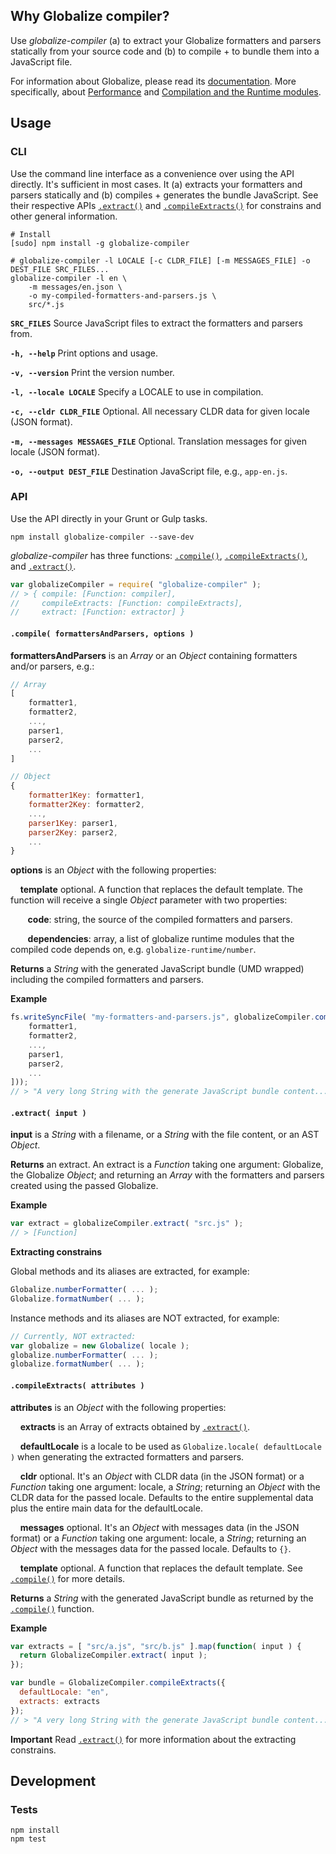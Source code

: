 ## Why Globalize compiler?

Use *globalize-compiler* (a) to extract your Globalize formatters and parsers statically from your source code and (b) to compile + to bundle them into a JavaScript file.

For information about Globalize, please read its [documentation](https://github.com/jquery/globalize#README.md). More specifically, about [Performance](https://github.com/rxaviers/globalize/tree/fix-398-runtime#performance) and [Compilation and the Runtime modules](https://github.com/rxaviers/globalize/tree/fix-398-runtime#compilation-and-the-runtime-modules).

## Usage

### CLI

Use the command line interface as a convenience over using the API directly. It's sufficient in most cases. It (a) extracts your formatters and parsers statically and (b) compiles + generates the bundle JavaScript. See their respective APIs [`.extract()`][] and [`.compileExtracts()`][] for constrains and other general information.

    # Install
    [sudo] npm install -g globalize-compiler

    # globalize-compiler -l LOCALE [-c CLDR_FILE] [-m MESSAGES_FILE] -o DEST_FILE SRC_FILES...
    globalize-compiler -l en \
        -m messages/en.json \
        -o my-compiled-formatters-and-parsers.js \
        src/*.js

**`SRC_FILES`** Source JavaScript files to extract the formatters and parsers from.

**`-h, --help`** Print options and usage.

**`-v, --version`** Print the version number.

**`-l, --locale LOCALE`** Specify a LOCALE to use in compilation.

**`-c, --cldr CLDR_FILE`** Optional. All necessary CLDR data for given locale (JSON format).

**`-m, --messages MESSAGES_FILE`** Optional. Translation messages for given locale (JSON format).

**`-o, --output DEST_FILE`** Destination JavaScript file, e.g., `app-en.js`.

### API

Use the API directly in your Grunt or Gulp tasks.

    npm install globalize-compiler --save-dev

*globalize-compiler* has three functions: [`.compile()`][], [`.compileExtracts()`][], and [`.extract()`][].

```js
var globalizeCompiler = require( "globalize-compiler" );
// > { compile: [Function: compiler],
//     compileExtracts: [Function: compileExtracts],
//     extract: [Function: extractor] }
```

#### `.compile( formattersAndParsers, options )`

**formattersAndParsers** is an *Array* or an *Object* containing formatters and/or parsers, e.g.:

```js
// Array
[
    formatter1,
    formatter2,
    ...,
    parser1,
    parser2,
    ...
]

// Object
{
    formatter1Key: formatter1,
    formatter2Key: formatter2,
    ...,
    parser1Key: parser1,
    parser2Key: parser2,
    ...
}
```

**options** is an *Object* with the following properties:

&nbsp;&nbsp;&nbsp; **template** optional. A function that replaces the default template. The function will receive a single *Object* parameter with two properties:

&nbsp;&nbsp;&nbsp;&nbsp;&nbsp;&nbsp; **code**: string, the source of the compiled formatters and parsers.

&nbsp;&nbsp;&nbsp;&nbsp;&nbsp;&nbsp; **dependencies**: array, a list of globalize runtime modules that the compiled code depends on, e.g. `globalize-runtime/number`.

**Returns** a *String* with the generated JavaScript bundle (UMD wrapped) including the compiled formatters and parsers.

**Example**

```javascript
fs.writeSyncFile( "my-formatters-and-parsers.js", globalizeCompiler.compile([
    formatter1,
    formatter2,
    ...,
    parser1,
    parser2,
    ...
]));
// > "A very long String with the generate JavaScript bundle content..."
```

#### `.extract( input )`

**input** is a *String* with a filename, or a *String* with the file content, or an AST *Object*.

**Returns** an extract. An extract is a *Function* taking one argument: Globalize, the Globalize *Object*; and returning an *Array* with the formatters and parsers created using the passed Globalize.

**Example**

```js
var extract = globalizeCompiler.extract( "src.js" );
// > [Function]
```

**Extracting constrains**

Global methods and its aliases are extracted, for example:

```js
Globalize.numberFormatter( ... );
Globalize.formatNumber( ... );
```

Instance methods and its aliases are NOT extracted, for example:

```js
// Currently, NOT extracted:
var globalize = new Globalize( locale );
globalize.numberFormatter( ... );
globalize.formatNumber( ... );
```

#### `.compileExtracts( attributes )`

**attributes** is an *Object* with the following properties:

&nbsp;&nbsp;&nbsp; **extracts** is an Array of extracts obtained by [`.extract()`][].

&nbsp;&nbsp;&nbsp; **defaultLocale** is a locale to be used as `Globalize.locale( defaultLocale )` when generating the extracted formatters and parsers.

&nbsp;&nbsp;&nbsp; **cldr** optional. It's an *Object* with CLDR data (in the JSON format) or a *Function* taking one argument: locale, a *String*; returning an *Object* with the CLDR data for the passed locale. Defaults to the entire supplemental data plus the entire main data for the defaultLocale.

&nbsp;&nbsp;&nbsp; **messages** optional. It's an *Object* with messages data (in the JSON format) or a *Function* taking one argument: locale, a *String*; returning an *Object* with the messages data for the passed locale. Defaults to `{}`.

&nbsp;&nbsp;&nbsp; **template** optional. A function that replaces the default template. See [`.compile()`][] for more details.

**Returns** a *String* with the generated JavaScript bundle as returned by the [`.compile()`][] function.

**Example**

```js
var extracts = [ "src/a.js", "src/b.js" ].map(function( input ) {
  return GlobalizeCompiler.extract( input );
});

var bundle = GlobalizeCompiler.compileExtracts({
  defaultLocale: "en",
  extracts: extracts
});
// > "A very long String with the generate JavaScript bundle content..."
```

**Important** Read [`.extract()`][] for more information about the extracting constrains.

[`.compile()`]: #compile-formattersandparsers-
[`.compileExtracts()`]: #compileextracts-attributes-
[`.extract()`]: #extract-input-

## Development

### Tests

    npm install
    npm test
